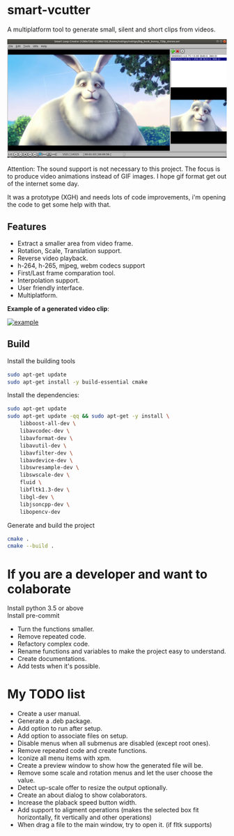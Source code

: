 # smart-vcutter
A multiplatform tool to generate small, silent and short clips from videos.

![Ubuntu screenshot](https://raw.githubusercontent.com/rodjjo/smart-vcutter/master/docs/images/ubuntu-screen-shot.png)

Attention: The sound support is not necessary to this project. The focus is to produce video animations instead of GIF images. I hope gif format get out of the internet some day.

It was a prototype (XGH) and needs lots of code improvements, i'm opening the code to get some help with that.

## Features

* Extract a smaller area from video frame.
* Rotation, Scale, Translation support.
* Reverse video playback.
* h-264, h-265, mjpeg, webm codecs support
* First/Last frame comparation tool.
* Interpolation support.
* User friendly interface.
* Multiplatform.

**Example of a generated video clip**:

[![example](http://img.youtube.com/vi/7MCendkxo1I/0.jpg)](http://www.youtube.com/watch?v=7MCendkxo1I)

## Build

Install the building tools

```bash
sudo apt-get update
sudo apt-get install -y build-essential cmake
```

Install the dependencies:

```bash
sudo apt-get update
sudo apt-get update -qq && sudo apt-get -y install \
    libboost-all-dev \
    libavcodec-dev \
    libavformat-dev \
    libavutil-dev \
    libavfilter-dev \
    libavdevice-dev \
    libswresample-dev \
    libswscale-dev \
    fluid \
    libfltk1.3-dev \
    libgl-dev \
    libjsoncpp-dev \
    libopencv-dev
```

Generate and build the project

```bash
cmake .
cmake --build .
```

# If you are a developer and want to colaborate

Install python 3.5 or above  
Install pre-commit  

* Turn the functions smaller.
* Remove repeated code.
* Refactory complex code.
* Rename functions and variables to make the project easy to understand.
* Create documentations.
* Add tests when it's possible.

# My TODO list

* Create a user manual.
* Generate a .deb package.
* Add option to run after setup.
* Add option to associate files on setup.
* Disable menus when all submenus are disabled (except root ones).
* Remove repeated code and create functions.
* Iconize all menu items with xpm.
* Create a preview window to show how the generated file will be.
* Remove some scale and rotation menus and let the user choose the value.
* Detect up-scale offer to resize the output optionally.
* Create an about dialog to show colaborators.
* Increase the plaback speed button width.
* Add support to aligment operations (makes the selected box fit horizontally, fit vertically and other operations)
* When drag a file to the main window, try to open it. (if fltk supports)
